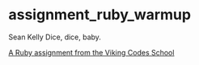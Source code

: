 assignment_ruby_warmup
======================
Sean Kelly
Dice, dice, baby.

[A Ruby assignment from the Viking Codes School](http://www.vikingcodeschool.com)

